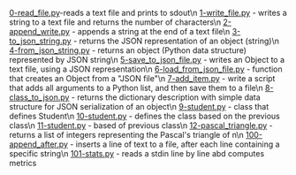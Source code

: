 [0-read_file.py](/0-read_file.py)-reads a text file and prints to sdout\n
[1-write_file.py](/1-write_file.py) - writes a string to a text file and returns the number of characters\n
[2-append_write.py](/2-append_write.py) - appends a string at the end of a text file\n
[3-to_json_string.py](/3-to_json_string.py) - returns the JSON representation of an object (string)\n
[4-from_json_string.py](/4-from_json_string.py) - returns an object (Python data structure) represented by JSON string\n
[5-save_to_json_file.py](/5-save_to_json_file.py) - writes an Object to a text file, using a JSON representation\n
[6-load_from_json_file.py](/6-load_from_json_file.py) - function that creates an Object from a "JSON file"\n
[7-add_item.py](/7-add_item.py) - write a script that adds all arguments to a Python list, and then save them to a file\n
[8-class_to_json.py](/8-class_to_json.py) - returns the dictionary description with simple data structure for JSON serialization of an object\n
[9-student.py](/9-student.py) - class that defines Student\n
[10-student.py](/10-student.py) - defines the class based on the previous class\n
[11-student.py](/11-student.py) - based of previous class\n
[12-pascal_triangle.py](/12-pascal_triangle.py) - returns a list of integers representing the Pascal's triangle of n\n
[100-append_after.py](/100-append_after.py) - inserts a line of text to a file, after each line containing a specific string\n
[101-stats.py](/101-stats.py) - reads a stdin line by line abd computes metrics
